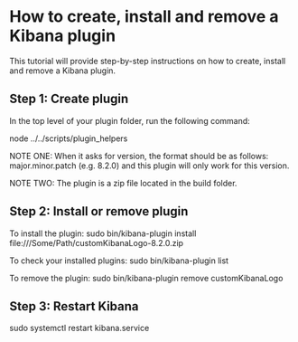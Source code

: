# How to create, install and remove a Kibana plugin

This tutorial will provide step-by-step instructions on how to create, install and remove a Kibana plugin.

## Step 1: Create plugin

In the top level of your plugin folder, run the following command:

node ../../scripts/plugin_helpers

NOTE ONE: When it asks for version, the format should be as follows: major.minor.patch (e.g. 8.2.0) and this plugin will only work for this version.

NOTE TWO: The plugin is a zip file located in the build folder.


## Step 2: Install or remove plugin

To install the plugin:
sudo bin/kibana-plugin install file:///Some/Path/customKibanaLogo-8.2.0.zip

To check your installed plugins:
sudo bin/kibana-plugin list

To remove the plugin:
sudo bin/kibana-plugin remove customKibanaLogo

## Step 3: Restart Kibana
sudo systemctl restart kibana.service
